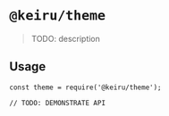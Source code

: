 # `@keiru/theme`

> TODO: description

## Usage

```
const theme = require('@keiru/theme');

// TODO: DEMONSTRATE API
```
